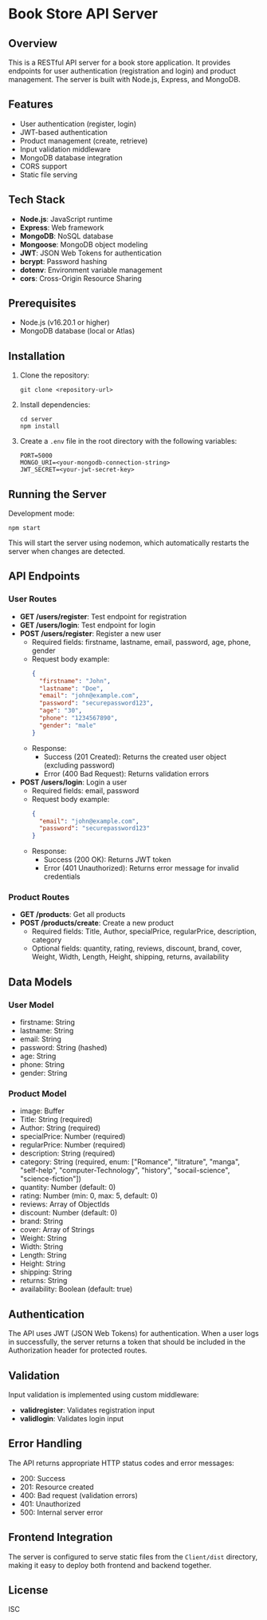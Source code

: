 # Book Store API Server

## Overview

This is a RESTful API server for a book store application. It provides endpoints for user authentication (registration and login) and product management. The server is built with Node.js, Express, and MongoDB.

## Features

- User authentication (register, login)
- JWT-based authentication
- Product management (create, retrieve)
- Input validation middleware
- MongoDB database integration
- CORS support
- Static file serving

## Tech Stack

- **Node.js**: JavaScript runtime
- **Express**: Web framework
- **MongoDB**: NoSQL database
- **Mongoose**: MongoDB object modeling
- **JWT**: JSON Web Tokens for authentication
- **bcrypt**: Password hashing
- **dotenv**: Environment variable management
- **cors**: Cross-Origin Resource Sharing

## Prerequisites

- Node.js (v16.20.1 or higher)
- MongoDB database (local or Atlas)

## Installation

1. Clone the repository:
   ```
   git clone <repository-url>
   ```

2. Install dependencies:
   ```
   cd server
   npm install
   ```

3. Create a `.env` file in the root directory with the following variables:
   ```
   PORT=5000
   MONGO_URI=<your-mongodb-connection-string>
   JWT_SECRET=<your-jwt-secret-key>
   ```

## Running the Server

Development mode:
```
npm start
```

This will start the server using nodemon, which automatically restarts the server when changes are detected.

## API Endpoints

### User Routes

- **GET /users/register**: Test endpoint for registration
- **GET /users/login**: Test endpoint for login
- **POST /users/register**: Register a new user
  - Required fields: firstname, lastname, email, password, age, phone, gender
  - Request body example:
    ```json
    {
      "firstname": "John",
      "lastname": "Doe",
      "email": "john@example.com",
      "password": "securepassword123",
      "age": "30",
      "phone": "1234567890",
      "gender": "male"
    }
    ```
  - Response: 
    - Success (201 Created): Returns the created user object (excluding password)
    - Error (400 Bad Request): Returns validation errors
- **POST /users/login**: Login a user
  - Required fields: email, password
  - Request body example:
    ```json
    {
      "email": "john@example.com",
      "password": "securepassword123"
    }
    ```
  - Response:
    - Success (200 OK): Returns JWT token
    - Error (401 Unauthorized): Returns error message for invalid credentials

### Product Routes

- **GET /products**: Get all products
- **POST /products/create**: Create a new product
  - Required fields: Title, Author, specialPrice, regularPrice, description, category
  - Optional fields: quantity, rating, reviews, discount, brand, cover, Weight, Width, Length, Height, shipping, returns, availability

## Data Models

### User Model

- firstname: String
- lastname: String
- email: String
- password: String (hashed)
- age: String
- phone: String
- gender: String

### Product Model

- image: Buffer
- Title: String (required)
- Author: String (required)
- specialPrice: Number (required)
- regularPrice: Number (required)
- description: String (required)
- category: String (required, enum: ["Romance", "litrature", "manga", "self-help", "computer-Technology", "history", "socail-science", "science-fiction"])
- quantity: Number (default: 0)
- rating: Number (min: 0, max: 5, default: 0)
- reviews: Array of ObjectIds
- discount: Number (default: 0)
- brand: String
- cover: Array of Strings
- Weight: String
- Width: String
- Length: String
- Height: String
- shipping: String
- returns: String
- availability: Boolean (default: true)

## Authentication

The API uses JWT (JSON Web Tokens) for authentication. When a user logs in successfully, the server returns a token that should be included in the Authorization header for protected routes.

## Validation

Input validation is implemented using custom middleware:

- **validregister**: Validates registration input
- **validlogin**: Validates login input

## Error Handling

The API returns appropriate HTTP status codes and error messages:

- 200: Success
- 201: Resource created
- 400: Bad request (validation errors)
- 401: Unauthorized
- 500: Internal server error

## Frontend Integration

The server is configured to serve static files from the `Client/dist` directory, making it easy to deploy both frontend and backend together.

## License

ISC
